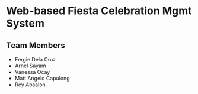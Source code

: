 # **Web-based Fiesta Celebration Mgmt System**

## **Team Members**

-   Fergie Dela Cruz
-   Arnel Sayam
-   Vanessa Ocay
-   Matt Angelo Capulong
-   Rey Absalon
